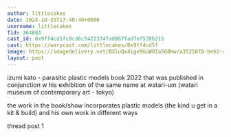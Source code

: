 ```yaml
---
author: littlecakes
date: 2024-10-25T17:40:40+0000
username: littlecakes
fid: 364883
cast_id: 0x9ff4cd5fc0cd6c5422334fa0867fad7ef530b215
cast: https://warpcast.com/littlecakes/0x9ff4cd5f
image: https://imagedelivery.net/BXluQx4ige9GuW0Ia56BHw/a3525878-be62-4fcc-ea69-aa140168fb00/original
layout: post
---
```

izumi kato - parasitic plastic models book 2022 that was published in conjunction w his exhibition of the same name at watari-um (watari museum of contemporary art - tokyo)  
  
the work in the book/show incorporates plastic models (the kind u get in a kit & build) and his own work in different ways   
  
thread post 1  

<img src='https://imagedelivery.net/BXluQx4ige9GuW0Ia56BHw/a3525878-be62-4fcc-ea69-aa140168fb00/original' alt='' referrerpolicy='no-referrer'/>